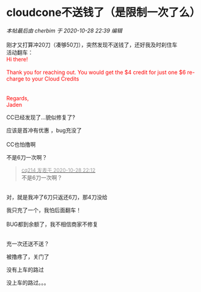 # cloudcone不送钱了（是限制一次了么）


<i class="pstatus"> 本帖最后由 cherbim 于 2020-10-28 22:39 编辑 </i><br />
<br />
刚才又打算冲20刀（凑够50刀），突然发现不送钱了，还好我及时刹住车<br />
<img id="aimg_Fm75B" onclick="zoom(this, this.src, 0, 0, 0)" class="zoom" src="https://s1.ax1x.com/2020/10/28/B8mulT.jpg" onmouseover="img_onmouseoverfunc(this)" onload="thumbImg(this)" border="0" alt="" /><br />
活动翻车：<br />
<font color="Red">Hi there!<br />
<br />
Thank you for reaching out. You would get the $4 credit for just one $6 re-charge to your Cloud Credits <img src="static/image/smiley/default/smile.gif" smilieid="1" border="0" alt="" /><br />
<br />
<br />
Regards,<br />
Jaden</font>

CC已经发现了...貌似修复了?

应该是首冲有优惠 ，bug充没了<br />
<br />
CC也怕撸啊

不是6刀一次啊？<img id="aimg_Kvdky" onclick="zoom(this, this.src, 0, 0, 0)" class="zoom" src="https://cdn.jsdelivr.net/gh/hishis/forum-master/public/images/patch.gif" onmouseover="img_onmouseoverfunc(this)" onload="thumbImg(this)" border="0" alt="" />

<div class="quote"><blockquote><font size="2"><a href="https://www.hostloc.com/forum.php?mod=redirect&amp;goto=findpost&amp;pid=9366588&amp;ptid=759596" target="_blank"><font color="#999999">cq214 发表于 2020-10-28 22:12</font></a></font><br />
不是6刀一次啊？</blockquote></div><br />
对，就是我冲了6刀只返还6刀，那4刀没给

我只充了一个，我怕后面翻车！<br />
<br />
BUG都到余额了，我不相信商家不修复<br />
<br />
<img src="static/image/smiley/default/lol.gif" smilieid="12" border="0" alt="" /><img src="static/image/smiley/default/lol.gif" smilieid="12" border="0" alt="" /><img src="static/image/smiley/default/lol.gif" smilieid="12" border="0" alt="" />

充一次还送不送？

被撸疼了，关门了

没有上车的路过

没上车的路过。。。

